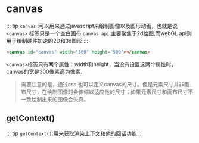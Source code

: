 
<!--
 * @Descripttion: 
 * @Author: voanit
 * @Date: 2024-09-01 11:07:27
 * @LastEditors: voanit
 * @LastEditTime: 2024-09-01 11:36:03
-->
# canvas

::: tip
    `canvas` :可以用来通过javascript来绘制图像以及图形动画，也就是说`<canvas>`
    标签只是一个空白画布
`canvas api`:主要聚焦于2d绘图,而webGL api则用于绘制硬件加速的2D和3d图形
:::

```html
<canvas id="canvas" width="500" height="500"></canvas>

```

`<canvas>`标签只有两个属性：width和height，当没有设置这两个属性时，canvas的宽是300像素高为像素.

> 需要注意的是，通过css 也可以定义canvas的尺寸。但是元素尺寸并非画布尺寸，在绘制图像时会伸缩以适应他的尺寸；如果元素尺寸和画布尺寸不一致绘制出来的图像会失真。


## getContext()

::: tip
`getContext()`:用来获取渲染上下文和他的回话功能
:::